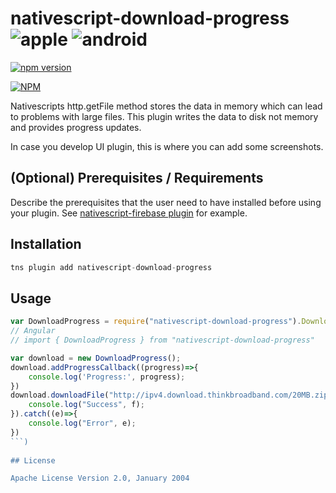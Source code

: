 # nativescript-download-progress ![apple](https://cdn3.iconfinder.com/data/icons/picons-social/57/16-apple-32.png) ![android](https://cdn4.iconfinder.com/data/icons/logos-3/228/android-32.png)

[![npm version](https://badge.fury.io/js/nativescript-download-progress.svg)](http://badge.fury.io/js/nativescript-download-progress)

[![NPM](https://nodei.co/npm/nativescript-download-progress.png?downloads=true&downloadRank=true&stars=true)](https://nodei.co/npm/nativescript-download-progress/)

Nativescripts http.getFile method stores the data in memory which can lead to problems with large files. This plugin writes the data to disk not memory and provides progress updates.

In case you develop UI plugin, this is where you can add some screenshots.

## (Optional) Prerequisites / Requirements

Describe the prerequisites that the user need to have installed before using your plugin. See [nativescript-firebase plugin](https://github.com/eddyverbruggen/nativescript-plugin-firebase) for example.

## Installation


```javascript
tns plugin add nativescript-download-progress
```

## Usage 

	
```javascript
var DownloadProgress = require("nativescript-download-progress").DownloadProgress;
// Angular
// import { DownloadProgress } from "nativescript-download-progress"

var download = new DownloadProgress();
download.addProgressCallback((progress)=>{
    console.log('Progress:', progress);
})
download.downloadFile("http://ipv4.download.thinkbroadband.com/20MB.zip").then((f)=>{
    console.log("Success", f);
}).catch((e)=>{
    console.log("Error", e);
})
```)
    
## License

Apache License Version 2.0, January 2004
